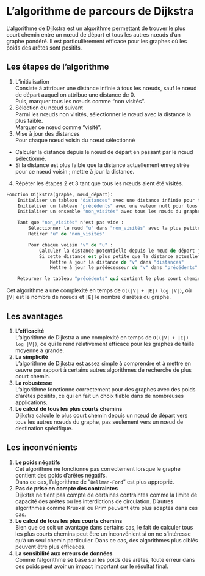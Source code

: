 # **L’algorithme de parcours de Dijkstra**
L’algorithme de Dijkstra est un algorithme permettant de trouver le plus court chemin entre un nœud de départ et tous les autres nœuds d’un graphe pondéré. Il est particulièrement efficace pour les graphes où les poids des arêtes sont positifs.

## **Les étapes de l’algorithme**
1. L’initialisation  
Consiste à attribuer une distance infinie à tous les nœuds, sauf le nœud de départ auquel on attribue une distance de 0.  
Puis, marquer tous les nœuds comme “non visités”.
1. Sélection du nœud suivant  
Parmi les nœuds non visités, sélectionner le nœud avec la distance la plus faible.  
Marquer ce nœud comme “visité”.
1. Mise à jour des distances  
Pour chaque nœud voisin du nœud sélectionné  
* Calculer la distance depuis le nœud de départ en passant par le nœud sélectionné.
* Si la distance est plus faible que la distance actuellement enregistrée pour ce nœud voisin ; mettre à jour la distance.
4. Répéter les étapes 2 et 3 tant que tous les nœuds aient été visités.
```stata
Fonction Dijkstra(graphe, nœud_départ):
    Initialiser un tableau "distances" avec une distance infinie pour tous les nœuds, sauf le nœud de départ qui a une distance de 0
    Initialiser un tableau "précédents" avec une valeur null pour tous les nœuds
    Initialiser un ensemble "non_visités" avec tous les nœuds du graphe

    Tant que "non_visités" n'est pas vide :
        Sélectionner le nœud "u" dans "non_visités" avec la plus petite distance dans "distances"
        Retirer "u" de "non_visités"

        Pour chaque voisin "v" de "u" :
            Calculer la distance potentielle depuis le nœud de départ jusqu'à "v" en passant par "u"
            Si cette distance est plus petite que la distance actuellement enregistrée dans "distances" pour "v" :
                Mettre à jour la distance de "v" dans "distances"
                Mettre à jour le prédécesseur de "v" dans "précédents"

    Retourner le tableau "précédents" qui contient le plus court chemin depuis le nœud de départ jusqu'à chaque autre nœud
```
Cet algorithme a une complexité en temps de `O((|V| + |E|) log |V|)`, où `|V|` est le nombre de nœuds et `|E|` le nombre d’arêtes du graphe.
## **Les avantages**
1. **L’efficacité**  
   L’algorithme de Dijkstra a une complexité en temps de `O((|V| + |E|) log |V|)`, ce qui le rend relativement efficace pour les graphes de taille moyenne à grande.
2. **La simplicité**  
   L’algorithme de Dijkstra est assez simple à comprendre et à mettre en œuvre par rapport à certains autres algorithmes de recherche de plus court chemin.
3. **La robustesse**  
   L’algorithme fonctionne correctement pour des graphes avec des poids d’arêtes positifs, ce qui en fait un choix fiable dans de nombreuses applications.
4. **Le calcul de tous les plus courts chemins**  
   Dijkstra calcule le plus court chemin depuis un nœud de départ vers tous les autres nœuds du graphe, pas seulement vers un nœud de destination spécifique.
## **Les inconvénients**
1. **Le poids négatifs**  
   Cet algorithme ne fonctionne pas correctement lorsque le graphe contient des poids d’arêtes négatifs.  
   Dans ce cas, l’algorithme de ”`Bellman-Ford`” est plus approprié.
2. **Pas de prise en compte des contraintes**  
   Dijkstra ne tient pas compte de certaines contraintes comme la limite de capacité des arêtes ou les interdictions de circulation. D’autres algorithmes comme Kruskal ou Prim peuvent être plus adaptés dans ces cas.
3. **Le calcul de tous les plus courts chemins**  
   Bien que ce soit un avantage dans certains cas, le fait de calculer tous les plus courts chemins peut être un inconvénient si on ne s’intéresse qu’à un seul chemin particulier. Dans ce cas, des algorithmes plus ciblés peuvent être plus efficaces.
4. **La sensibilité aux erreurs de données**  
   Comme l’algorithme se base sur les poids des arêtes, toute erreur dans ces poids peut avoir un impact important sur le résultat final.